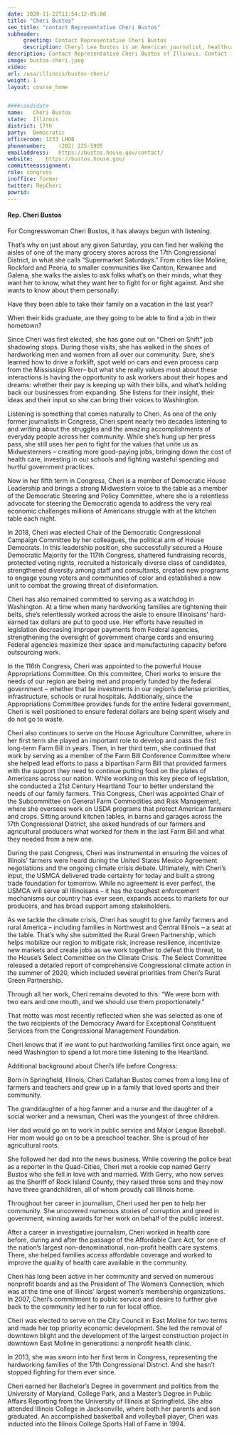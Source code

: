 ```yaml
---
date: 2020-11-22T11:54:12-05:00
title: "Cheri Bustos"
seo_title: "contact Representative Cheri Bustos"
subheader:
     greeting: Contact Representative Cheri Bustos 
     description: Cheryl Lea Bustos is an American journalist, healthcare executive and politician serving as the U.S. Representative for Illinois's 17th congressional district since 2013.
description: Contact Representative Cheri Bustos of Illinois. Contact information for Cheri Bustos includes email address, phone number, and mailing address.
image: bustos-cheri.jpeg
video: 
url: /usa/illinois/bustos-cheri/
weight: 1
layout: course_home


####candidate
name:	Cheri Bustos
state:	Illinois
district: 17th
party:	Democratic
officeroom:	1233 LHOB
phonenumber:	(202) 225-5905
emailaddress:	https://bustos.house.gov/contact/
website:	https://bustos.house.gov/
committeeassignment: 
role: congress
inoffice: former
twitter: RepCheri
powrid: 
---
```

#### Rep. Cheri Bustos
For Congresswoman Cheri Bustos, it has always begun with listening.

That’s why on just about any given Saturday, you can find her walking the aisles of one of the many grocery stores across the 17th Congressional District, in what she calls “Supermarket Saturdays.” From cities like Moline, Rockford and Peoria, to smaller communities like Canton, Kewanee and Galena, she walks the aisles to ask folks what’s on their minds, what they want her to know, what they want her to fight for or fight against. And she wants to know about them personally:

Have they been able to take their family on a vacation in the last year?

When their kids graduate, are they going to be able to find a job in their hometown?

Since Cheri was first elected, she has gone out on “Cheri on Shift” job shadowing stops. During those visits, she has walked in the shoes of hardworking men and women from all over our community. Sure, she’s learned how to drive a forklift, spot weld on cars and even process carp from the Mississippi River– but what she really values most about these interactions is having the opportunity to ask workers about their hopes and dreams: whether their pay is keeping up with their bills, and what’s holding back our businesses from expanding. She listens for their insight, their ideas and their input so she can bring their voices to Washington.

Listening is something that comes naturally to Cheri. As one of the only former journalists in Congress, Cheri spent nearly two decades listening to and writing about the struggles and the amazing accomplishments of everyday people across her community. While she’s hung up her press pass, she still uses her pen to fight for the values that unite us as Midwesterners – creating more good-paying jobs, bringing down the cost of health care, investing in our schools and fighting wasteful spending and hurtful government practices.

Now in her fifth term in Congress, Cheri is a member of Democratic House Leadership and brings a strong Midwestern voice to the table as a member of the Democratic Steering and Policy Committee, where she is a relentless advocate for steering the Democratic agenda to address the very real economic challenges millions of Americans struggle with at the kitchen table each night.

 In 2018, Cheri was elected Chair of the Democratic Congressional Campaign Committee by her colleagues, the political arm of House Democrats. In this leadership position, she successfully secured a House Democratic Majority for the 117th Congress, shattered fundraising records, protected voting rights, recruited a historically diverse class of candidates, strengthened diversity among staff and consultants, created new programs to engage young voters and communities of color and established a new unit to combat the growing threat of disinformation.

Cheri has also remained committed to serving as a watchdog in Washington. At a time when many hardworking families are tightening their belts, she’s relentlessly worked across the aisle to ensure Illinoisans’ hard-earned tax dollars are put to good use. Her efforts have resulted in legislation decreasing improper payments from Federal agencies, strengthening the oversight of government charge cards and ensuring Federal agencies maximize their space and manufacturing capacity before outsourcing work.

In the 116th Congress, Cheri was appointed to the powerful House Appropriations Committee. On this committee, Cheri works to ensure the needs of our region are being met and properly funded by the federal government – whether that be investments in our region’s defense priorities, infrastructure, schools or rural hospitals. Additionally, since the Appropriations Committee provides funds for the entire federal government, Cheri is well positioned to ensure federal dollars are being spent wisely and do not go to waste.

Cheri also continues to serve on the House Agriculture Committee, where in her first term she played an important role to develop and pass the first long-term Farm Bill in years. Then, in her third term, she continued that work by serving as a member of the Farm Bill Conference Committee where she helped lead efforts to pass a bipartisan Farm Bill that provided farmers with the support they need to continue putting food on the plates of Americans across our nation. While working on this key piece of legislation, she conducted a 21st Century Heartland Tour to better understand the needs of our family farmers. This Congress, Cheri was appointed Chair of the Subcommittee on General Farm Commodities and Risk Management, where she oversees work on USDA programs that protect American farmers and crops. Sitting around kitchen tables, in barns and garages across the 17th Congressional District, she asked hundreds of our farmers and agricultural producers what worked for them in the last Farm Bill and what they needed from a new one.

During the past Congress, Cheri was instrumental in ensuring the voices of Illinois’ farmers were heard during the United States Mexico Agreement negotiations and the ongoing climate crisis debate. Ultimately, with Cheri’s input, the USMCA delivered trade certainty for today and built a strong trade foundation for tomorrow. While no agreement is ever perfect, the USMCA will serve all Illinoisans – it has the toughest enforcement mechanisms our country has ever seen, expands access to markets for our producers, and has broad support among stakeholders.

As we tackle the climate crisis, Cheri has sought to give family farmers and rural America – including families in Northwest and Central Illinois – a seat at the table. That’s why she submitted the Rural Green Partnership, which helps mobilize our region to mitigate risk, increase resilience, incentivize new markets and create jobs as we work together to defeat this threat, to the House’s Select Committee on the Climate Crisis. The Select Committee released a detailed report of comprehensive Congressional climate action in the summer of 2020, which included several priorities from Cheri’s Rural Green Partnership.

Through all her work, Cheri remains devoted to this: “We were born with two ears and one mouth, and we should use them proportionately.”

That motto was most recently reflected when she was selected as one of the two recipients of the Democracy Award for Exceptional Constituent Services from the Congressional Management Foundation.

Cheri knows that if we want to put hardworking families first once again, we need Washington to spend a lot more time listening to the Heartland.

Additional background about Cheri’s life before Congress:

Born in Springfield, Illinois, Cheri Callahan Bustos comes from a long line of farmers and teachers and grew up in a family that loved sports and their community.

The granddaughter of a hog farmer and a nurse and the daughter of a social worker and a newsman, Cheri was the youngest of three children.

Her dad would go on to work in public service and Major League Baseball. Her mom would go on to be a preschool teacher.  She is proud of her agricultural roots.

She followed her dad into the news business. While covering the police beat as a reporter in the Quad-Cities, Cheri met a rookie cop named Gerry Bustos who she fell in love with and married. With Gerry, who now serves as the Sheriff of Rock Island County, they raised three sons and they now have three grandchildren, all of whom proudly call Illinois home.

Throughout her career in journalism, Cheri used her pen to help her community. She uncovered numerous stories of corruption and greed in government, winning awards for her work on behalf of the public interest.

After a career in investigative journalism, Cheri worked in health care before, during and after the passage of the Affordable Care Act, for one of the nation’s largest non-denominational, non-profit health care systems. There, she helped families access affordable coverage and worked to improve the quality of health care available in the community.

Cheri has long been active in her community and served on numerous nonprofit boards and as the President of The Women’s Connection, which was at the time one of Illinois’ largest women’s membership organizations. In 2007, Cheri’s commitment to public service and desire to further give back to the community led her to run for local office.

Cheri was elected to serve on the City Council in East Moline for two terms and made her top priority economic development. She led the removal of downtown blight and the development of the largest construction project in downtown East Moline in generations: a nonprofit health clinic.

In 2013, she was sworn into her first term in Congress, representing the hardworking families of the 17th Congressional District. And she hasn’t stopped fighting for them ever since.

Cheri earned her Bachelor’s Degree in government and politics from the University of Maryland, College Park, and a Master’s Degree in Public Affairs Reporting from the University of Illinois at Springfield. She also attended Illinois College in Jacksonville, where both her parents and son graduated. An accomplished basketball and volleyball player, Cheri was inducted into the Illinois College Sports Hall of Fame in 1994.
